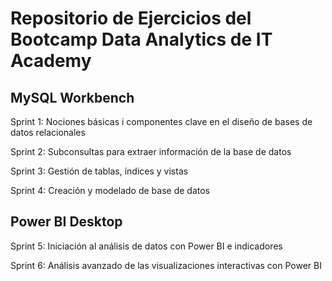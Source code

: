 # Repositorio de Ejercicios del Bootcamp Data Analytics de IT Academy

## MySQL Workbench

Sprint 1: Nociones básicas i componentes clave en el diseño de bases de datos relacionales 

Sprint 2: Subconsultas para extraer información de la base de datos

Sprint 3: Gestión de tablas, índices y vistas 

Sprint 4: Creación y modelado de base de datos

## Power BI Desktop

Sprint 5: Iniciación al análisis de datos con Power BI e indicadores

Sprint 6: Análisis avanzado de las visualizaciones interactivas con Power BI

